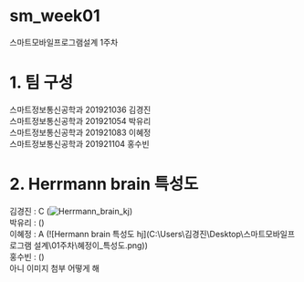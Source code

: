 # sm_week01
스마트모바일프로그램설계 1주차
# 1. 팀 구성   
  스마트정보통신공학과 201921036 김경진   
  스마트정보통신공학과 201921054 박유리   
  스마트정보통신공학과 201921083 이혜정   
  스마트정보통신공학과 201921104 홍수빈   
# 2. Herrmann brain 특성도
  김경진 : C (<img src="C:\Users\김경진\Desktop\스마트모바일프로그램 설계\01주차\하르만_특성도.jpg" alt="Herrmann_brain_kj"></img>)   
  박유리 :  ()   
  이혜정 : A (![Hermann brain 특성도 hj](C:\Users\김경진\Desktop\스마트모바일프로그램 설계\01주차\혜정이_특성도.png))   
  홍수빈 :  ()   
아니 이미지 첨부 어떻게 해
